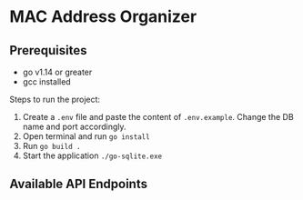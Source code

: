# MAC Address Organizer

## Prerequisites

- go v1.14 or greater
- gcc installed

Steps to run the project:

1. Create a `.env` file and paste the content of `.env.example`. Change the DB name and port accordingly.
2. Open terminal and run `go install`
3. Run `go build .`
4. Start the application `./go-sqlite.exe`

## Available API Endpoints
